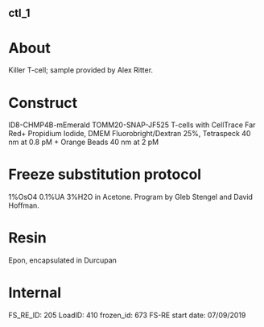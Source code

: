 ## ctl_1

# About
Killer T-cell; sample provided by Alex Ritter.

# Construct
ID8-CHMP4B-mEmerald TOMM20-SNAP-JF525 T-cells with CellTrace Far Red+ Propidium Iodide, DMEM Fluorobright/Dextran 25%, Tetraspeck 40 nm at 0.8 pM + Orange Beads 40 nm at 2 pM

# Freeze substitution protocol
1%OsO4 0.1%UA 3%H2O in Acetone.  Program by Gleb Stengel and David Hoffman.

# Resin
Epon, encapsulated in Durcupan

# Internal
FS_RE_ID: 205
LoadID: 410
frozen_id: 673
FS-RE start date: 07/09/2019
